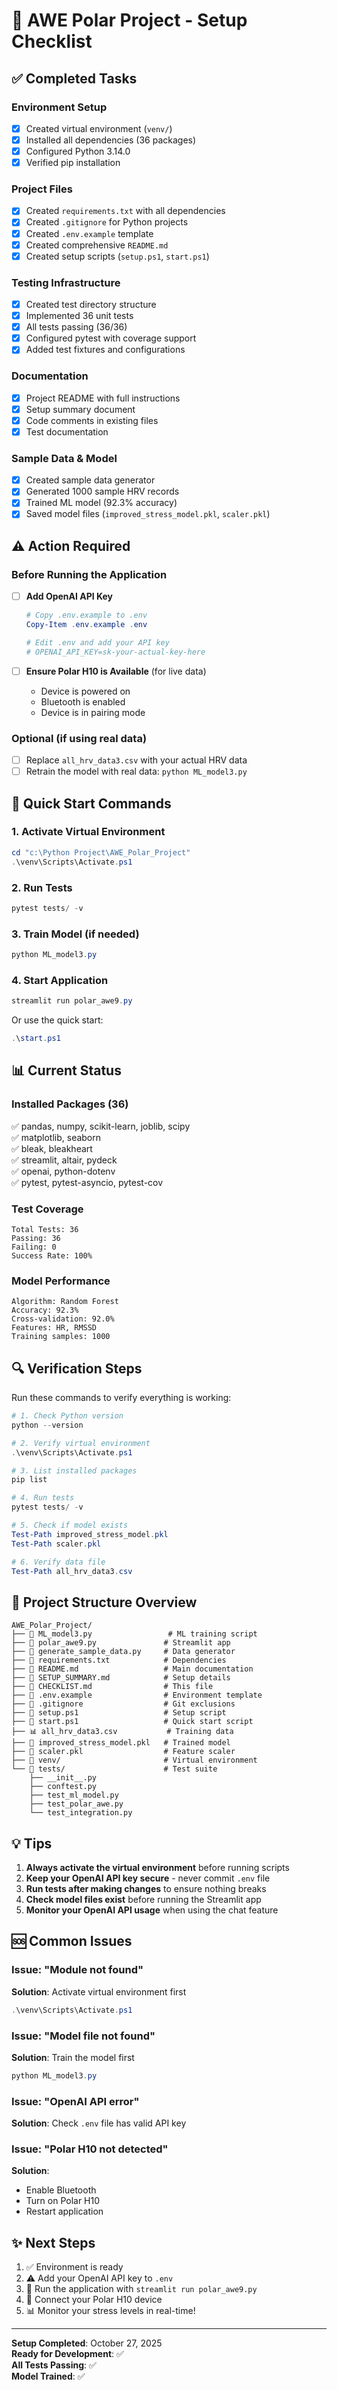 # 🎯 AWE Polar Project - Setup Checklist

## ✅ Completed Tasks

### Environment Setup
- [x] Created virtual environment (`venv/`)
- [x] Installed all dependencies (36 packages)
- [x] Configured Python 3.14.0
- [x] Verified pip installation

### Project Files
- [x] Created `requirements.txt` with all dependencies
- [x] Created `.gitignore` for Python projects
- [x] Created `.env.example` template
- [x] Created comprehensive `README.md`
- [x] Created setup scripts (`setup.ps1`, `start.ps1`)

### Testing Infrastructure
- [x] Created test directory structure
- [x] Implemented 36 unit tests
- [x] All tests passing (36/36)
- [x] Configured pytest with coverage support
- [x] Added test fixtures and configurations

### Documentation
- [x] Project README with full instructions
- [x] Setup summary document
- [x] Code comments in existing files
- [x] Test documentation

### Sample Data & Model
- [x] Created sample data generator
- [x] Generated 1000 sample HRV records
- [x] Trained ML model (92.3% accuracy)
- [x] Saved model files (`improved_stress_model.pkl`, `scaler.pkl`)

## ⚠️ Action Required

### Before Running the Application
- [ ] **Add OpenAI API Key**
  ```powershell
  # Copy .env.example to .env
  Copy-Item .env.example .env
  
  # Edit .env and add your API key
  # OPENAI_API_KEY=sk-your-actual-key-here
  ```

- [ ] **Ensure Polar H10 is Available** (for live data)
  - Device is powered on
  - Bluetooth is enabled
  - Device is in pairing mode

### Optional (if using real data)
- [ ] Replace `all_hrv_data3.csv` with your actual HRV data
- [ ] Retrain the model with real data: `python ML_model3.py`

## 🚀 Quick Start Commands

### 1. Activate Virtual Environment
```powershell
cd "c:\Python Project\AWE_Polar_Project"
.\venv\Scripts\Activate.ps1
```

### 2. Run Tests
```powershell
pytest tests/ -v
```

### 3. Train Model (if needed)
```powershell
python ML_model3.py
```

### 4. Start Application
```powershell
streamlit run polar_awe9.py
```

Or use the quick start:
```powershell
.\start.ps1
```

## 📊 Current Status

### Installed Packages (36)
✅ pandas, numpy, scikit-learn, joblib, scipy  
✅ matplotlib, seaborn  
✅ bleak, bleakheart  
✅ streamlit, altair, pydeck  
✅ openai, python-dotenv  
✅ pytest, pytest-asyncio, pytest-cov  

### Test Coverage
```
Total Tests: 36
Passing: 36
Failing: 0
Success Rate: 100%
```

### Model Performance
```
Algorithm: Random Forest
Accuracy: 92.3%
Cross-validation: 92.0%
Features: HR, RMSSD
Training samples: 1000
```

## 🔍 Verification Steps

Run these commands to verify everything is working:

```powershell
# 1. Check Python version
python --version

# 2. Verify virtual environment
.\venv\Scripts\Activate.ps1

# 3. List installed packages
pip list

# 4. Run tests
pytest tests/ -v

# 5. Check if model exists
Test-Path improved_stress_model.pkl
Test-Path scaler.pkl

# 6. Verify data file
Test-Path all_hrv_data3.csv
```

## 📁 Project Structure Overview

```
AWE_Polar_Project/
├── 📄 ML_model3.py                 # ML training script
├── 📄 polar_awe9.py               # Streamlit app
├── 📄 generate_sample_data.py     # Data generator
├── 📄 requirements.txt            # Dependencies
├── 📄 README.md                   # Main documentation
├── 📄 SETUP_SUMMARY.md            # Setup details
├── 📄 CHECKLIST.md                # This file
├── 📄 .env.example                # Environment template
├── 📄 .gitignore                  # Git exclusions
├── 📜 setup.ps1                   # Setup script
├── 📜 start.ps1                   # Quick start script
├── 📊 all_hrv_data3.csv           # Training data
├── 🤖 improved_stress_model.pkl   # Trained model
├── 🔧 scaler.pkl                  # Feature scaler
├── 📁 venv/                       # Virtual environment
└── 📁 tests/                      # Test suite
    ├── __init__.py
    ├── conftest.py
    ├── test_ml_model.py
    ├── test_polar_awe.py
    └── test_integration.py
```

## 💡 Tips

1. **Always activate the virtual environment** before running scripts
2. **Keep your OpenAI API key secure** - never commit `.env` file
3. **Run tests after making changes** to ensure nothing breaks
4. **Check model files exist** before running the Streamlit app
5. **Monitor your OpenAI API usage** when using the chat feature

## 🆘 Common Issues

### Issue: "Module not found"
**Solution**: Activate virtual environment first
```powershell
.\venv\Scripts\Activate.ps1
```

### Issue: "Model file not found"
**Solution**: Train the model first
```powershell
python ML_model3.py
```

### Issue: "OpenAI API error"
**Solution**: Check `.env` file has valid API key

### Issue: "Polar H10 not detected"
**Solution**: 
- Enable Bluetooth
- Turn on Polar H10
- Restart application

## ✨ Next Steps

1. ✅ Environment is ready
2. ⚠️ Add your OpenAI API key to `.env`
3. 🚀 Run the application with `streamlit run polar_awe9.py`
4. 📱 Connect your Polar H10 device
5. 📊 Monitor your stress levels in real-time!

---

**Setup Completed**: October 27, 2025  
**Ready for Development**: ✅  
**All Tests Passing**: ✅  
**Model Trained**: ✅  
